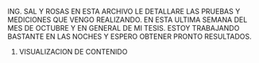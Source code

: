 ING. SAL Y ROSAS
EN ESTA ARCHIVO LE DETALLARE LAS PRUEBAS Y MEDICIONES QUE VENGO REALIZANDO.
EN ESTA ULTIMA SEMANA DEL MES DE OCTUBRE Y EN GENERAL DE MI TESIS.
ESTOY TRABAJANDO BASTANTE EN LAS NOCHES Y ESPERO OBTENER PRONTO RESULTADOS.

1) VISUALIZACION DE CONTENIDO